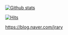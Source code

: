 [![Github stats](https://github-readme-stats.vercel.app/api?username=jrary&show_icons=true&hide_border=true)](https://github.com/jrary)


[![Hits](https://hits.seeyoufarm.com/api/count/incr/badge.svg?url=https%3A%2F%2Fgithub.com%2Fjrary)](https://hits.seeyoufarm.com)

https://blog.naver.com/jrary
